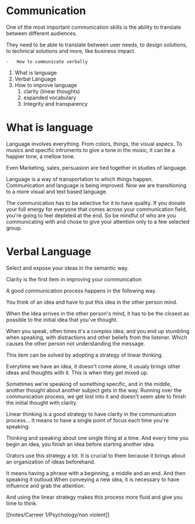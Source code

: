 # Communication
One of the most important communication skills is the ability to translate between different audiences.

They need to be able to translate between user needs, to design solutions, to technical solutions and more, like business impact.

	-	How to communicate verbally
	
1. What is language
2. Verbal Language
3. How to improve language
	1. clarity (linear thoughts)
	2. expanded vocabulary
	3. Integrity and transparency


# What is language
Language involves everything. From colors, things, the visual aspecs. To musics and specific intruments to give a tone in the music, it can be a happier tone, a mellow tone.

Even Marketing, sales, persuasion are tied together in studies of language. 

Language is a way of transportation to which things happen. Communication and language is being improved. Now we are transitioning to a more visual and text based language. 

The communication has to be selective for it to have quality. If you donate your full energy for everyone that comes across your communication field, you're going to feel depleted at the end. So be mindful of who are you communicating with and chose to give your attention only to a few selected group.


# Verbal Language

Select and expose your ideas in the semantic way. 

Clarity is the first item in improving  your communication

A good communication process happens in the following way. 

You think of an idea and have to put this idea in the other person mind. 

When the idea arrives in the other person's mind, it has to be the closest as possible to the initial idea that you've thought. 

When you speak, often times it's a complex idea, and you end up stumbling when speaking, with distractions and other beliefs from the listener. Which causes the other person not understanding the message. 

This item can be solved by adopting a strategy of linear thinking. 

Everytime we have an idea, it doesn't come alone, it usualy brings other ideas and thoughts with it. This is when they get mixed up. 

Sometimes we're speaking of something specific, and in the middle, another thought about another subject gets in the way. Running over the communication process, we get lost into it and doesn't seem able to finish the initial thought with clarity.

Linear thinking is a good strategy to have clarity in the communication process... It means to have a single point of focus each time you're speaking. 

Thinking and speaking about one single thing at a time. And every time you begin an idea, you finish an idea before starting another idea. 

Orators use this strategy a lot. It is crucial to them because it brings about an organization of ideas beforehand. 

It means having a phrase with a beginning, a middle and an end. And then speaking it outloud.When conveying a new idea, it is necessary to have influence and grab the attention. 

And using the linear strategy makes this process more fluid and give you time to think.


[[notes/Carreer 1/Psychology/non violent]]


